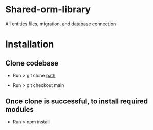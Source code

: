 # Shared-orm-library
All entities files, migration, and database connection

# Installation

  ## Clone codebase
  
   - Run > git clone  [path](https://github.com/phptarun/Shared-orm-library.git)

   - Run > git checkout main
 
 ## Once clone is successful, to install required modules

   - Run > npm install 
